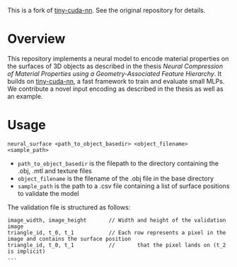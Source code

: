 This is a fork of [tiny-cuda-nn](https://github.com/NVlabs/tiny-cuda-nn). See the original repository for details.

# Overview
This repository implements a neural model to encode material properties on the surfaces of 3D objects as described in the thesis _Neural Compression of Material Properties using a Geometry-Associated Feature Hierarchy_. 
It builds on [tiny-cuda-nn](https://github.com/NVlabs/tiny-cuda-nn), a fast framework to train and evaluate small MLPs.
We contribute a novel input encoding as described in the thesis as well as an example.

# Usage
```
neural_surface <path_to_object_basedir> <object_filename> <sample_path>
```
- `path_to_object_basedir` is the filepath to the directory containing the .obj, .mtl and texture files
- `object_filename` is the filename of the .obj file in the base directory
- `sample_path` is the path to a .csv file containing a list of surface positions to validate the model

The validation file is structured as follows:
```
image_width, image_height 		// Width and height of the validation image
triangle_id, t_0, t_1			// Each row represents a pixel in the image and contains the surface position
triangle_id, t_0, t_1			// 		 that the pixel lands on (t_2 is implicit)
...
```
